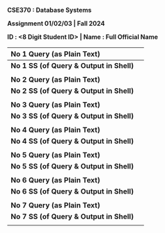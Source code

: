 **CSE370 : Database Systems** 

**Assignment 01/02/03 | Fall 2024**

**ID : \<8 Digit Student ID\> | Name : Full Official Name**

| No 1 Query (as Plain Text) |  |
| :---- | :---- |
| **No 1 SS (of Query & Output in Shell)** |  |
|  |   |
| **No 2 Query (as Plain Text)** |  |
| **No 2 SS (of Query & Output in Shell)** |  |
|  |  |
| **No 3 Query (as Plain Text)** |  |
| **No 3 SS (of Query & Output in Shell)** |  |
|  |  |
| **No 4 Query (as Plain Text)** |  |
| **No 4 SS (of Query & Output in Shell)** |  |
|  |  |
| **No 5 Query (as Plain Text)** |  |
| **No 5 SS (of Query & Output in Shell)** |  |
|  |  |
| **No 6 Query (as Plain Text)** |  |
| **No 6 SS (of Query & Output in Shell)** |  |
|  |  |
| **No 7 Query (as Plain Text)** |  |
| **No 7 SS (of Query & Output in Shell)** |  |
|  |  |

